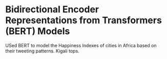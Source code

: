 # Bidirectional Encoder Representations from Transformers (BERT) Models 

USed BERT to model the Happiness Indexes of  cities in Africa based on their tweeting patterns. Kigali tops.
